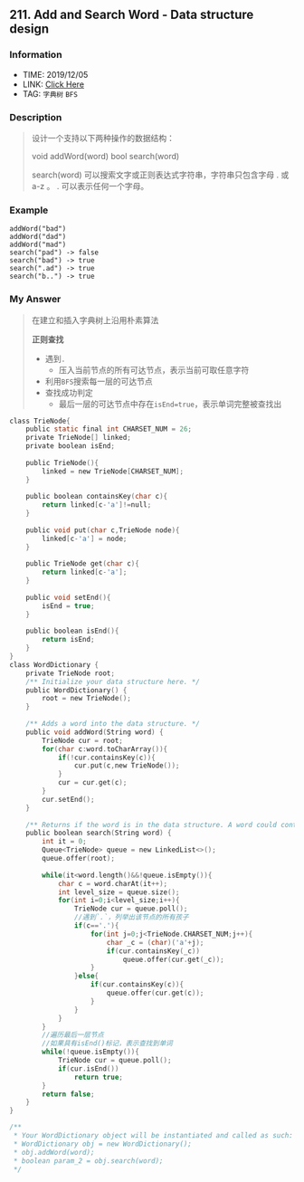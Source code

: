 ## 211. Add and Search Word - Data structure design

### Information

* TIME: 2019/12/05
* LINK: [Click Here](https://leetcode-cn.com/problems/add-and-search-word-data-structure-design/)
* TAG: `字典树` `BFS`

### Description

> 设计一个支持以下两种操作的数据结构：
>
> void addWord(word)
> bool search(word)
>
> search(word) 可以搜索文字或正则表达式字符串，字符串只包含字母 . 或 a-z 。 . 可以表示任何一个字母。

### Example

```text
addWord("bad")
addWord("dad")
addWord("mad")
search("pad") -> false
search("bad") -> true
search(".ad") -> true
search("b..") -> true
```

### My Answer

> 在建立和插入字典树上沿用朴素算法
>
> **正则查找**
>
> * 遇到`.`
>   * 压入当前节点的所有可达节点，表示当前可取任意字符
> * 利用`BFS`搜索每一层的可达节点
> * 查找成功判定
>   * 最后一层的可达节点中存在`isEnd=true`，表示单词完整被查找出

```c
class TrieNode{
    public static final int CHARSET_NUM = 26;
    private TrieNode[] linked;
    private boolean isEnd;
    
    public TrieNode(){
        linked = new TrieNode[CHARSET_NUM];
    }
    
    public boolean containsKey(char c){
        return linked[c-'a']!=null;
    }
    
    public void put(char c,TrieNode node){
        linked[c-'a'] = node;
    }
    
    public TrieNode get(char c){
        return linked[c-'a'];
    }
    
    public void setEnd(){
        isEnd = true;
    }
    
    public boolean isEnd(){
        return isEnd;
    }
}
class WordDictionary {
    private TrieNode root;
    /** Initialize your data structure here. */
    public WordDictionary() {
        root = new TrieNode();
    }
    
    /** Adds a word into the data structure. */
    public void addWord(String word) {
        TrieNode cur = root;
        for(char c:word.toCharArray()){
            if(!cur.containsKey(c)){
                cur.put(c,new TrieNode());
            }
            cur = cur.get(c);
        }
        cur.setEnd();
    }
    
    /** Returns if the word is in the data structure. A word could contain the dot character '.' to represent any one letter. */
    public boolean search(String word) {
        int it = 0;
        Queue<TrieNode> queue = new LinkedList<>();
        queue.offer(root);
        
        while(it<word.length()&&!queue.isEmpty()){
            char c = word.charAt(it++);
            int level_size = queue.size();
            for(int i=0;i<level_size;i++){
                TrieNode cur = queue.poll();
                //遇到`.`，列举出该节点的所有孩子
                if(c=='.'){
                    for(int j=0;j<TrieNode.CHARSET_NUM;j++){
                        char _c = (char)('a'+j);
                        if(cur.containsKey(_c))
                            queue.offer(cur.get(_c));
                    }
                }else{
                    if(cur.containsKey(c)){
                        queue.offer(cur.get(c));
                    }
                }
            }
        }
        //遍历最后一层节点
        //如果具有isEnd()标记，表示查找到单词
        while(!queue.isEmpty()){
            TrieNode cur = queue.poll();
            if(cur.isEnd())
                return true;
        }
        return false;
    }
}

/**
 * Your WordDictionary object will be instantiated and called as such:
 * WordDictionary obj = new WordDictionary();
 * obj.addWord(word);
 * boolean param_2 = obj.search(word);
 */
```

